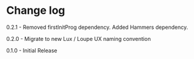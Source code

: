 # Change log

0.2.1 - Removed firstInitProg dependency.  Added Hammers dependency. 

0.2.0 - Migrate to new Lux / Loupe UX naming convention

0.1.0 - Initial Release
